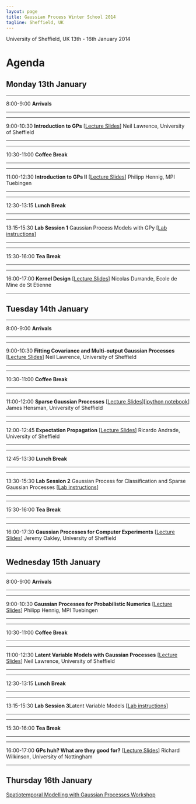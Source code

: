 ```yaml
---
layout: page
title: Gaussian Process Winter School 2014
tagline: Sheffield, UK
---
```




University of Sheffield, UK
13th - 16th January 2014

# Agenda

## Monday 13th January

  ----------- --------------
  8:00-9:00   **Arrivals**
  ----------- --------------

  ------------ --------------------------------------------------------------------
  9:00-10:30   **Introduction to GPs** [[Lecture Slides](gp_gpws14_session1.pdf)]
               Neil Lawrence, University of Sheffield
  ------------ --------------------------------------------------------------------


  ------------- ------------------
  10:30-11:00   **Coffee Break**
  ------------- ------------------

  ------------- --------------------------------------------------------------
  11:00-12:30   **Introduction to GPs II** [[Lecture Slides](./GPIntro.pdf)]
               Philipp Hennig, MPI Tuebingen
  ------------- --------------------------------------------------------------

  ------------- -----------------
  12:30-13:15   **Lunch Break**
  ------------- -----------------

  ------------- -------------------------------------------------------------------------------------
  13:15-15:30   **Lab Session 1** Gaussian Process Models with GPy [[Lab instructions](./lab.html)]
  ------------- -------------------------------------------------------------------------------------

  ------------- ---------------
  15:30-16:00   **Tea Break**
  ------------- ---------------

  ------------- --------------------------------------------------------
  16:00-17:00   **Kernel Design** [[Lecture Slides](KernelDesign.pdf)]
                Nicolas Durrande, Ecole de Mine de St Etienne
  ------------- --------------------------------------------------------


## Tuesday 14th January

  ----------- --------------
  8:00-9:00   **Arrivals**
  ----------- --------------

  ------------ -------------------------------------------------------------------------------------------------------
  9:00-10:30   **Fitting Covariance and Multi-output Gaussian Processes** [[Lecture Slides](gp_gpws14_session2.pdf)]
               Neil Lawrence, University of Sheffield
  ------------ -------------------------------------------------------------------------------------------------------

  ------------- ------------------
  10:30-11:00   **Coffee Break**
  ------------- ------------------

  ------------- ---------------------------------------------------------------------------------------------------------------
  11:00-12:00   **Sparse Gaussian Processes** [[Lecture Slides](gp_gpws14_sparse.pdf)][[ipython notebook](demo_sparse.ipynb)]
                James Hensman, University of Sheffield
  ------------- ---------------------------------------------------------------------------------------------------------------

  ------------- ------------------------------------------------------------------------
  12:00-12:45   **Expectation Propagation** [[Lecture Slides](gp_gpws14_exp_prop.pdf)]
                Ricardo Andrade, University of Sheffield
  ------------- ------------------------------------------------------------------------

  ------------- -----------------
  12:45-13:30   **Lunch Break**
  ------------- -----------------

  ------------- ----------------------------------------------------------------------------------------------------------------------
  13:30-15:30   **Lab Session 2** Gaussian Process for Classification and Sparse Gaussian Processes [[Lab instructions](./lab.html)]
  ------------- ----------------------------------------------------------------------------------------------------------------------

  ------------- ---------------
  15:30-16:00   **Tea Break**
  ------------- ---------------

  ------------- ---------------------------------------------------------------------------------------------------
  16:00-17:30   **Gaussian Processes for Computer Experiments** [[Lecture Slides](gp_gpws14_com_experiments.pdf)]
                Jeremy Oakley, University of Sheffield
  ------------- ---------------------------------------------------------------------------------------------------


## Wednesday 15th January

  ----------- --------------
  8:00-9:00   **Arrivals**
  ----------- --------------

  ------------ ------------------------------------------------------------------------
  9:00-10:30   **Gaussian Processes for Probabilistic Numerics** [[Lecture Slides]()]
               Philipp Hennig, MPI Tuebingen
  ------------ ------------------------------------------------------------------------


  ------------- ------------------
  10:30-11:00   **Coffee Break**
  ------------- ------------------

  ------------- -----------------------------------------------------------------------------------------------
  11:00-12:30   **Latent Variable Models with Gaussian Processes** [[Lecture Slides](gp_gpws14_session3.pdf)]
                Neil Lawrence, University of Sheffield
  ------------- -----------------------------------------------------------------------------------------------

  ------------- -----------------
  12:30-13:15   **Lunch Break**
  ------------- -----------------

  ------------- --------------------------------------------------------------------------
  13:15-15:30   **Lab Session 3**Latent Variable Models [[Lab instructions](./lab.html)]
  ------------- --------------------------------------------------------------------------

  ------------- ---------------
  15:30-16:00   **Tea Break**
  ------------- ---------------

  ------------- ----------------------------------------------------------------------------------
  16:00-17:00   **GPs huh? What are they good for?** [[Lecture Slides](gp_gpws14_wilkinson.pdf)]
                Richard Wilkinson, University of Nottingham
  ------------- ----------------------------------------------------------------------------------

## Thursday 16th January

[Spatiotemporal Modelling with Gaussian Processes Workshop](../gpst14/)
